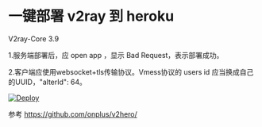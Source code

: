 # 一键部署 v2ray 到 heroku
V2ray-Core 3.9

1.服务端部署后，应 open app ，显示 Bad Request，表示部署成功。

2.客户端应使用websocket+tls传输协议。Vmess协议的 users id 应当换成自己的UUID，"alterId": 64。

[![Deploy](https://www.herokucdn.com/deploy/button.png)](https://heroku.com/deploy)

参考 https://github.com/onplus/v2hero/
